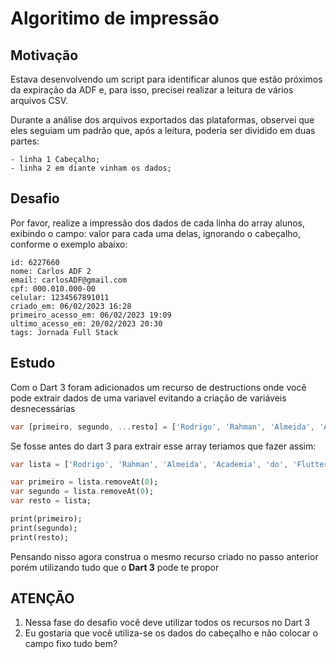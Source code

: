 # Algoritimo de impressão

## Motivação

Estava desenvolvendo um script para identificar alunos que estão próximos da expiração da ADF e, para isso, precisei realizar a leitura de vários arquivos CSV. 

Durante a análise dos arquivos exportados das plataformas, observei que eles seguiam um padrão que, após a leitura, poderia ser dividido em duas partes:

    - linha 1 Cabeçalho;
    - linha 2 em diante vinham os dados;


## Desafio

Por favor, realize a impressão dos dados de cada linha do array alunos, exibindo o campo: valor para cada uma delas, ignorando o cabeçalho, conforme o exemplo abaixo:

```
id: 6227660
nome: Carlos ADF 2
email: carlosADF@gmail.com
cpf: 000.010.000-00
celular: 1234567891011
criado_em: 06/02/2023 16:28
primeiro_acesso_em: 06/02/2023 19:09
ultimo_acesso_em: 20/02/2023 20:30
tags: Jornada Full Stack
```

## Estudo
Com o Dart 3 foram adicionados um recurso de destructions onde você pode extrair dados de uma variavel evitando a criação de variáveis desnecessárias

```dart
var [primeiro, segundo, ...resto] = ['Rodrigo', 'Rahman', 'Almeida', 'Academia', 'do', 'Flutter'];
```

Se fosse antes do dart 3 para extrair esse array teriamos que fazer assim:

```dart
var lista = ['Rodrigo', 'Rahman', 'Almeida', 'Academia', 'do', 'Flutter'];

var primeiro = lista.removeAt(0);
var segundo = lista.removeAt(0);
var resto = lista;

print(primeiro);
print(segundo);
print(resto);
```

Pensando nisso agora construa o mesmo recurso criado no passo anterior porém utilizando tudo que o **Dart 3** pode te propor 


## ATENÇÃO
1. Nessa fase do desafio você deve utilizar todos os recursos no Dart 3
1. Eu gostaria que você utiliza-se os dados do cabeçalho e não colocar o campo fixo tudo bem?
